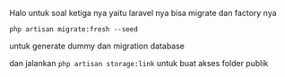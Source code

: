 Halo untuk soal ketiga nya yaitu laravel nya bisa migrate dan factory nya

`php artisan migrate:fresh --seed`

untuk generate dummy dan migration database

dan jalankan `php artisan storage:link`
untuk buat akses folder publik
